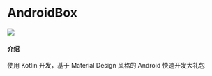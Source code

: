 # AndroidBox
[![](https://jitpack.io/v/Chooongg/AndroidBox.svg)](https://jitpack.io/#Chooongg/AndroidBox)
#### 介绍
使用 Kotlin 开发，基于 Material Design 风格的 Android 快速开发大礼包